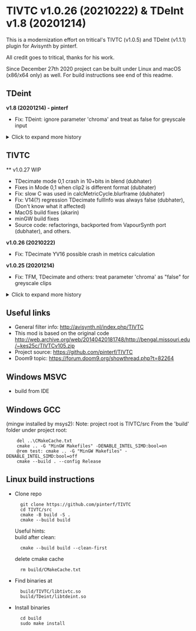 # TIVTC v1.0.26 (20210222) & TDeInt v1.8 (20201214)

This is a modernization effort on tritical's TIVTC (v1.0.5) and TDeInt (v1.1.1) plugin for Avisynth by pinterf.

All credit goes to tritical, thanks for his work.

Since December 27th 2020 project can be built under Linux and macOS (x86/x64 only) as well. For build instructions see end of this readme.

## TDeint
**v1.8 (20201214) - pinterf**
- Fix: TDeint: ignore parameter 'chroma' and treat as false for greyscale input

<details>
    <summary>Click to expand more history</summary>

**v1.7 (20200921) - pinterf**
- Fix: TDeint: crash when edeint is a 10+ bit clip

**v1.6 (20200611) - pinterf**
- Frame hints 10-16 bits
- Proper 16 bit combing detection

**v1.5 (20200513) - pinterf**
- Fix: mode=2 10-16 bit green screen
- Fix: mode=2 right side artifact regression in v1.4 (SSE2)

**v1.4 (20200512) - pinterf**
- 10-16 bit support
- Greyscale support
- Minor fixes on non-YV12 support
- fix crash when mode=2 and map>=3 and slow>0
- much more code clean and refactor

**v1.3 (20200508)**
- Add YV411 support, now all 8 bit planar YUV formats supported (except on debug display modes)
- more code clean and refactor
- Give error on greyscale or 10+ bit videos

**v1.2 (20200505)**
- Add AviSynth+ V8 interface support: passing frame properties
- Add planar YV16 and YV24 color spaces (The Big Work)
  result: YV16 output is identical with YUY2 (but a bit slower at the moment)
- Fix mode=0 for yuy2 (asm code was completely off)
- Fix mode=0 (general), luma was never processed in CheckedComb
- Fix crash with AviSynth+ versions (in general: when frame buffer alignment is more than 16 bytes)
- TDeint: refactor, code clean, c++17 conformity, keep C and SSE2
- Inline assembler code ported to intrinsics and C code. 
- Add some more SSE2 (MMX and ISSE code removed)
- x64 version is compilable!
- Add ClangCL, and XP configurations to the solutions.
</details>

## TIVTC

** v1.0.27 WIP
- TDecimate mode 0,1 crash in 10+bits in blend (dubhater)
- Fixes in Mode 0,1 when clip2 is different format (dubhater)
- Fix: slow C was used in calcMetricCycle.blurframe (dubhater)
- Fix: V14(?) regression TDecimate fullInfo was always false (dubhater), (Don't know what it affected)
- MacOS build fixes (akarin)
- minGW build fixes
- Source code: refactorings, backported from VapourSynth port (dubhater), and others.

**v1.0.26 (20210222)**
- Fix: TDecimate YV16 possible crash in metrics calculation

**v1.0.25 (20201214)**
- Fix: TFM, TDecimate and others: treat parameter 'chroma' as "false" for greyscale clips

<details>
    <summary>Click to expand more history</summary>

**v1.0.24 (20201214)**
- Fix: TFM: do not give error on greyscale clip

**v1.0.23 (20201020)**
- RequestLinear: fix: initial large frame number difference out of order frame requests
  caused by heavy multithreading could result in "internal error - frame not in cache"

**v1.0.24 (20201214)**
- Fix: TFM: do not give error on greyscale clip

**v1.0.23 (20201020)**
- RequestLinear: fix: initial large frame number difference out of order frame requests
  caused by heavy multithreading could result in "internal error - frame not in cache"

**v1.0.22 (20200805)**
- TDecimate, FrameDiff: further fix of SAD based metric calculation for block size 32 (v15 regression)
  (report and fix by 299792458m)

**v1.0.21 (20200727)**
- TDecimate, FrameDiff: fix x-block size usage in metric calculation (v15 regression)
  (report and fix by 299792458m)

**v1.0.20 (20200622)**
- TFM: fix crash when PP=1 and display=true (v19 regression)

**v1.0.19 (20200611)**
- TIVTC filter: overall greyscale and 10-16 bit support
- "display" works for all colorspaces (not only for YUY2 and YV12)
  (v1.0.18 - no release)
- Fix: TFM: possible crash on YV16 for chroma=true (checkComb)
- Fix: TDecimate: fix mode=5 crash at the initializing stage due to an unallocated metric buffer (old bug)
- Fix: TFM: y0 (and y1) banding exclusion parameters are properly handled 
       (by knowing that a frame is processed between 2 and (y0-2) for internal algorithmic reasons)

**v1.0.17 (20200512)**
- Fix: TDecimate clip2 colorspace check
- Fix: Metric calculation (regression after v14)

**v1.0.16 (20200510)**
- Fix: TFMPP clip2 colorspace similarity check failed

**v1.0.15 (20200508)**
- Fix random crashes (due to old plugin assumed that Avisynth framebuffer alignment is at most 16 bytes)
- Other small fixes, which I do not know what affected
- Support planar YV411, YV16 and YV24 besides YV12 (YUY2 was not removed)
  (except on debug display modes)
- Huge refactor and code clean, made some parts common with TDeint, code un-duplicate-triplicate
- only C and SSE2, no MMX, no ISSE
- parameter opt=0 disables SSE2, 1-3 enables (was: 1:MMX 2:ISSE 3:SSE2)
- Add ClangCL, and XP configurations to the solutions. (note: MSVC can be quicker(!))
- Add AviSynth+ V8 interface support: passing frame properties
- Give error on greyscale or 10+ bit videos
- Todo: more refactor needed before moving to 10+ bit depth support

**v1.0.14 (20190207)**
- Fix: option slow=2 field<>0. Thanks to 299792458m. 
  Regression since 1.0.6 caused by bad assembly code reverse engineering. Tritical's original 1.0.5 was O.K.

**v1.0.13 (skipped)**
**v1.0.12 (20190207)**
  (incomplete, 1.0.14 replaces)

**v1.0.11 (20180323)**
- Revert to pre-1.0.9 usehint detection: conflicted with mode 5 (sometimes bad clip length was reported)
  (reason of the workaround (crash at mysterious circumstances) was eliminated: mmx state was not cleared in mvtools2) 
- Fix: bad check for emptiness of orgOut parameter

**v1.0.10 (20180119)**
- integrate new orgOut parameter for TDecimate (by 8day) (see TDecimate - READ ME.txt)

**v1.0.9 (20170608)**
- Fix (workaround): Move frame hints detection from constructor into the first GetFrame (x64 build with 64 bit x264 crash under mysterious circumstances)
- Filters autoregister themselves as MT_SERIALIZED for Avisynth+, except MergeHints (MT_MULTI_INSTANCE)
  Note: for proper serialized behaviour under Avisynth+ MT, please use avs+ r2504 or later.

**v1.0.8 (20170429)**
- Fix: TFM PP=2 and PP=5 (Blend deint)

**v1.0.7 (20170427)**
- fix crash in FieldDiff (in new SIMD SSE2 rewrite)

**v1.0.6 (20170421) - pinterf**
- project migrated to VS 2015
- AVS 2.6 interface, no Avisynth 2.5.x support
- some fixes
- x64 port and readability: move all inline asm to simd intrinsics or C
- supports and requires SSE2
- MMX and ISSE is not supported, but kept in the source code for reference
- source code cleanups

**v1.0.5 (2008) - tritical**
- see old readmes
</details>

## Useful links

- General filter info: http://avisynth.nl/index.php/TIVTC
- This mod is based on the original code http://web.archive.org/web/20140420181748/http://bengal.missouri.edu/~kes25c/TIVTCv105.zip
- Project source: https://github.com/pinterf/TIVTC
- Doom9 topic: https://forum.doom9.org/showthread.php?t=82264

## Windows MSVC

* build from IDE

## Windows GCC
  (mingw installed by msys2):
  Note: project root is TIVTC/src
  From the 'build' folder under project root:

        del ..\CMakeCache.txt
        cmake .. -G "MinGW Makefiles" -DENABLE_INTEL_SIMD:bool=on
        @rem test: cmake .. -G "MinGW Makefiles" -DENABLE_INTEL_SIMD:bool=off
        cmake --build . --config Release  

## Linux build instructions

* Clone repo

        git clone https://github.com/pinterf/TIVTC
        cd TIVTC/src
        cmake -B build -S .
        cmake --build build

  Useful hints:        
  build after clean:

        cmake --build build --clean-first

  delete cmake cache

        rm build/CMakeCache.txt

* Find binaries at

        build/TIVTC/libtivtc.so
        build/TDeint/libtdeint.so

* Install binaries

        cd build
        sudo make install
